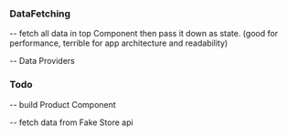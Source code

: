 ### DataFetching
-- fetch all data in top Component then pass it down as state.
    (good for performance, terrible for app architecture and readability)

-- Data Providers


### Todo

-- build Product Component

-- fetch data from Fake Store api

